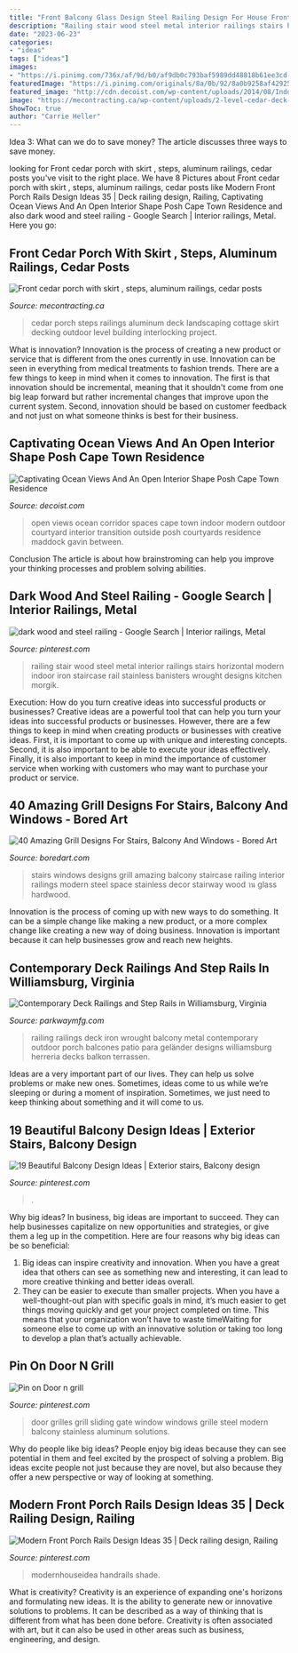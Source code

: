 ```yaml
---
title: "Front Balcony Glass Design Steel Railing Design For House Front - Pin On Door N Grill"
description: "Railing stair wood steel metal interior railings stairs horizontal modern indoor iron staircase rail stainless banisters wrought designs kitchen morgik"
date: "2023-06-23"
categories:
- "ideas"
tags: ["ideas"]
images:
- "https://i.pinimg.com/736x/af/9d/b0/af9db0c793baf5989dd48818b61ee3cd--steel-railing-wood-railing.jpg"
featuredImage: "https://i.pinimg.com/originals/8a/0b/92/8a0b9258af42925f2a44ee615cf31e1c.jpg"
featured_image: "http://cdn.decoist.com/wp-content/uploads/2014/08/Indoor-courtyard-and-large-corridor-offer-a-seamless-transition-between-spaces.jpg"
image: "https://mecontracting.ca/wp-content/uploads/2-level-cedar-deck-cottage_02.jpg"
ShowToc: true
author: "Carrie Heller"
---
```



Idea 3: What can we do to save money?
The article discusses three ways to save money.

	

		
looking for Front cedar porch with skirt , steps, aluminum railings, cedar posts you've visit to the right place. We have 8 Pictures about Front cedar porch with skirt , steps, aluminum railings, cedar posts like Modern Front Porch Rails Design Ideas 35 | Deck railing design, Railing, Captivating Ocean Views And An Open Interior Shape Posh Cape Town Residence and also dark wood and steel railing - Google Search | Interior railings, Metal. Here you go:
		
    
## Front Cedar Porch With Skirt , Steps, Aluminum Railings, Cedar Posts

<img loading=lazy src="https://mecontracting.ca/wp-content/uploads/2-level-cedar-deck-cottage_02.jpg" onerror="this.onerror=null;this.src='https://tse1.mm.bing.net/th?id=OIP.nD1gf-5kMYr9Gi4YXCQCigHaFj&amp;pid=15.1';" alt="Front cedar porch with skirt , steps, aluminum railings, cedar posts">

_Source: mecontracting.ca_

>cedar porch steps railings aluminum deck landscaping cottage skirt decking outdoor level building interlocking project. 

	

What is innovation?
Innovation is the process of creating a new product or service that is different from the ones currently in use. Innovation can be seen in everything from medical treatments to fashion trends.
There are a few things to keep in mind when it comes to innovation. The first is that innovation should be incremental, meaning that it shouldn't come from one big leap forward but rather incremental changes that improve upon the current system. Second, innovation should be based on customer feedback and not just on what someone thinks is best for their business.

    
## Captivating Ocean Views And An Open Interior Shape Posh Cape Town Residence

<img loading=lazy src="http://cdn.decoist.com/wp-content/uploads/2014/08/Indoor-courtyard-and-large-corridor-offer-a-seamless-transition-between-spaces.jpg" onerror="this.onerror=null;this.src='https://tse4.mm.bing.net/th?id=OIP.kevoVjsseK3UvYXGnKmkcQHaE7&amp;pid=15.1';" alt="Captivating Ocean Views And An Open Interior Shape Posh Cape Town Residence">

_Source: decoist.com_

>open views ocean corridor spaces cape town indoor modern outdoor courtyard interior transition outside posh courtyards residence maddock gavin between. 

	

Conclusion
The article is about how brainstroming can help you improve your thinking processes and problem solving abilities.

    
## Dark Wood And Steel Railing - Google Search | Interior Railings, Metal

<img loading=lazy src="https://i.pinimg.com/736x/af/9d/b0/af9db0c793baf5989dd48818b61ee3cd--steel-railing-wood-railing.jpg" onerror="this.onerror=null;this.src='https://tse3.mm.bing.net/th?id=OIP.bIgqJkkEL_xTm9FZFo11nwHaLH&amp;pid=15.1';" alt="dark wood and steel railing - Google Search | Interior railings, Metal">

_Source: pinterest.com_

>railing stair wood steel metal interior railings stairs horizontal modern indoor iron staircase rail stainless banisters wrought designs kitchen morgik. 

	

Execution: How do you turn creative ideas into successful products or businesses?
Creative ideas are a powerful tool that can help you turn your ideas into successful products or businesses. However, there are a few things to keep in mind when creating products or businesses with creative ideas. First, it is important to come up with unique and interesting concepts. Second, it is also important to be able to execute your ideas effectively. Finally, it is also important to keep in mind the importance of customer service when working with customers who may want to purchase your product or service.

    
## 40 Amazing Grill Designs For Stairs, Balcony And Windows - Bored Art

<img loading=lazy src="http://boredart.com/wp-content/uploads/2016/02/Amazing-Grill-Designs-For-Stairs-Balcony-and-Windows-22.jpg" onerror="this.onerror=null;this.src='https://tse2.mm.bing.net/th?id=OIP.vfbY-fkBMSizuePP6oKaOwHaJ4&amp;pid=15.1';" alt="40 Amazing Grill Designs For Stairs, Balcony And Windows - Bored Art">

_Source: boredart.com_

>stairs windows designs grill amazing balcony staircase railing interior railings modern steel space stainless decor stairway wood าน glass hardwood. 

	

Innovation is the process of coming up with new ways to do something. It can be a simple change like making a new product, or a more complex change like creating a new way of doing business. Innovation is important because it can help businesses grow and reach new heights.

    
## Contemporary Deck Railings And Step Rails In Williamsburg, Virginia

<img loading=lazy src="http://www.parkwaymfg.com/images/Williamsburg.jpg" onerror="this.onerror=null;this.src='https://tse4.mm.bing.net/th?id=OIP.3Vg-BkKwMTQGlaQ7r6wTSQHaJ4&amp;pid=15.1';" alt="Contemporary Deck Railings and Step Rails in Williamsburg, Virginia">

_Source: parkwaymfg.com_

>railing railings deck iron wrought balcony metal contemporary outdoor porch balcones patio para geländer designs williamsburg herreria decks balkon terrassen. 

	

Ideas are a very important part of our lives. They can help us solve problems or make new ones. Sometimes, ideas come to us while we’re sleeping or during a moment of inspiration. Sometimes, we just need to keep thinking about something and it will come to us.

    
## 19 Beautiful Balcony Design Ideas | Exterior Stairs, Balcony Design

<img loading=lazy src="https://i.pinimg.com/736x/0c/c1/9a/0cc19a3d1df22f821259b19ac6ed5f6a.jpg" onerror="this.onerror=null;this.src='https://tse3.mm.bing.net/th?id=OIP.V7Rn6aJ8SVTER1wwBWqcpgHaHh&amp;pid=15.1';" alt="19 Beautiful Balcony Design Ideas | Exterior stairs, Balcony design">

_Source: pinterest.com_

>. 

	

Why big ideas?
In business, big ideas are important to succeed. They can help businesses capitalize on new opportunities and strategies, or give them a leg up in the competition. Here are four reasons why big ideas can be so beneficial: 
1) Big ideas can inspire creativity and innovation. When you have a great idea that others can see as something new and interesting, it can lead to more creative thinking and better ideas overall. 
2) They can be easier to execute than smaller projects. When you have a well-thought-out plan with specific goals in mind, it’s much easier to get things moving quickly and get your project completed on time. This means that your organization won’t have to waste timeWaiting for someone else to come up with an innovative solution or taking too long to develop a plan that’s actually achievable.

    
## Pin On Door N Grill

<img loading=lazy src="https://i.pinimg.com/originals/22/64/b4/2264b4e9d87dd2b51b422916bf3e7c2b.jpg" onerror="this.onerror=null;this.src='https://tse3.mm.bing.net/th?id=OIP.c5tnhcQoTiGMrLS9VZT1vgHaG8&amp;pid=15.1';" alt="Pin on Door n grill">

_Source: pinterest.com_

>door grilles grill sliding gate window windows grille steel modern balcony stainless aluminum solutions. 

	

Why do people like big ideas?
People enjoy big ideas because they can see potential in them and feel excited by the prospect of solving a problem. Big ideas excite people not just because they are novel, but also because they offer a new perspective or way of looking at something.

    
## Modern Front Porch Rails Design Ideas 35 | Deck Railing Design, Railing

<img loading=lazy src="https://i.pinimg.com/originals/8a/0b/92/8a0b9258af42925f2a44ee615cf31e1c.jpg" onerror="this.onerror=null;this.src='https://tse2.mm.bing.net/th?id=OIP.wj0ngqXzHo1sCEukrLr0WQHaJ4&amp;pid=15.1';" alt="Modern Front Porch Rails Design Ideas 35 | Deck railing design, Railing">

_Source: pinterest.com_

>modernhouseidea handrails shade. 

	

What is creativity?
Creativity is an experience of expanding one's horizons and formulating new ideas. It is the ability to generate new or innovative solutions to problems. It can be described as a way of thinking that is different from what has been done before. Creativity is often associated with art, but it can also be used in other areas such as business, engineering, and design.

